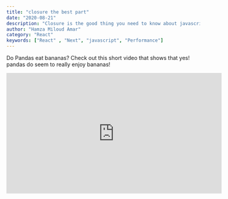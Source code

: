 ```yaml
---
title: "closure the best part"
date: "2020-08-21"
description: "Closure is the good thing you need to know about javascript because it's gonna help you do a lot of stuff and understand a lot of code"
author: "Hamza Miloud Amar"
category: "React"
keywords: ["React" , "Next", "javascript", "Performance"]
---
```


Do Pandas eat bananas? Check out this short video that shows that yes! pandas do seem to really enjoy bananas!

<iframe width="560"
   height="315" 
   src="https://www.youtube.com/embed/4SZl1r2O_bY"
   frameborder="0"
   allowfullscreen>
</iframe>
